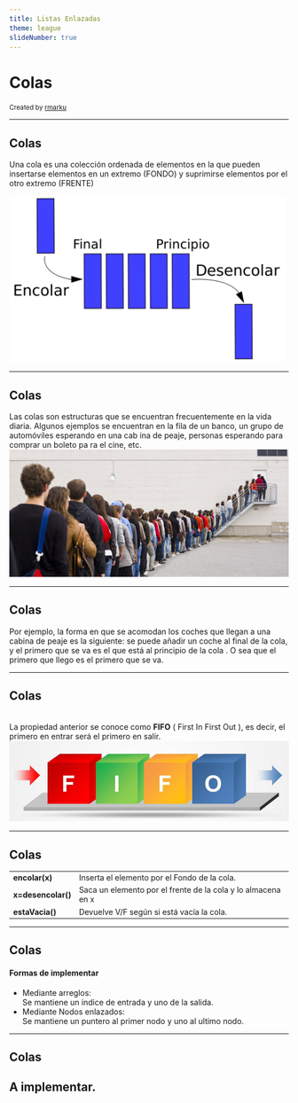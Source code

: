 ```yaml
---
title: Listas Enlazadas
theme: league
slideNumber: true
---
```

# Colas

<p>
    <small>Created by
        <a href="https://t.me/rmarku" target="_blank">
            <i class="fab fa-telegram-plane"></i>rmarku
        </a>
    </small>
</p>

---

## Colas
<p>Una cola es una colección ordenada de elementos en la que pueden insertarse elementos en un extremo (FONDO)
    y suprimirse elementos por el otro extremo (FRENTE)
</p>
<img src="images/colas/cola.png" alt="" class="noBorder" style="height: 300px;">

---

## Colas

Las colas son estructuras que se encuentran frecuentemente en la vida diaria. Algunos ejemplos se encuentran en la
fila de un banco, un grupo de automóviles esperando en una cab ina de peaje, personas esperando para comprar un
boleto pa ra el cine, etc.
<img src="images/colas/colapersonas.jpg" alt="">

---

## Colas

Por ejemplo, la forma en que se acomodan los coches que llegan a una cabina de peaje es la siguiente:
se puede añadir un coche al final de la cola, y el primero que se va es el que está al principio de la cola . O sea
que el primero que llego es el primero que se va.

---

## Colas
<br>
La propiedad anterior se conoce como <b>FIFO</b> ( First In First Out ), es decir, el primero en entrar será el
primero en salir.
<img src="images/colas/fifo.png" alt="">

---

## Colas
<table>
    <tr>
        <td><b>encolar(x)</b></td>
        <td>Inserta el elemento por el Fondo de la cola.</td>
    </tr>
    <tr>
        <td><b>x=desencolar()</b></td>
        <td>Saca un elemento por el frente de la cola y lo almacena en x</td>
    </tr>
    <tr>
        <td><b>estaVacia()</b></td>
        <td>Devuelve V/F según si está vacía la cola.</td>
    </tr>
</table>

---

## Colas
#### Formas de implementar

<ul>
    <li>Mediante arreglos: <br> Se mantiene un indice de entrada y uno de la salida.</li>
    <li>Mediante Nodos enlazados:<br>Se mantiene un puntero al primer nodo y uno al ultimo nodo.</li>
</ul>

---
## Colas
## A implementar.
